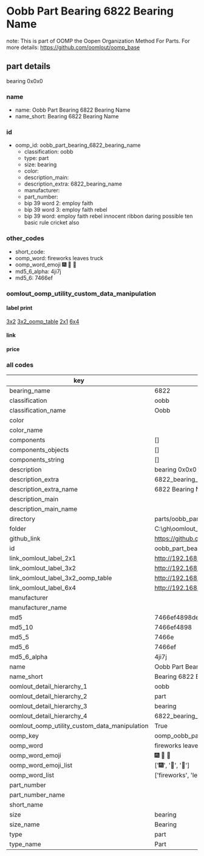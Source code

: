 # Oobb Part Bearing 6822 Bearing Name  

note: This is part of OOMP the Oopen Organization Method For Parts. For more details: https://github.com/oomlout/oomp_base

##  part details
  



bearing 0x0x0



### name
* name: Oobb Part Bearing 6822 Bearing Name
* name_short: Bearing 6822 Bearing Name
### id
* oomp_id: oobb_part_bearing_6822_bearing_name
  * classification: oobb
  * type: part
  * size: bearing
  * color: 
  * description_main: 
  * description_extra: 6822_bearing_name
  * manufacturer: 
  * part_number: 
  * bip 39 word 2: employ faith
  * bip 39 word 3: employ faith rebel
  * bip 39 word: employ faith rebel innocent ribbon daring possible ten basic rule cricket also

### other_codes
* short_code: 
* oomp_word: fireworks leaves truck
* oomp_word_emoji :fireworks: :leaves: :truck:
* md5_6_alpha: 4ji7j
* md5_6: 7466ef






### oomlout_oomp_utility_custom_data_manipulation
#### label print
[3x2](http://192.168.1.245:1112/?label=oomp%204ji7j)
[3x2_oomp_table](http://192.168.1.108:1112/?label=oomp%204ji7j)
[2x1](http://192.168.1.242:1112/?label=oomp%204ji7j)
[6x4](http://192.168.1.55:1112/?label=oomp%204ji7j)    

#### link

                              

#### price







### all codes 
| key | value |  
| --- | --- |  
| bearing_name | 6822 |  
| classification | oobb |  
| classification_name | Oobb |  
| color |  |  
| color_name |  |  
| components | [] |  
| components_objects | [] |  
| components_string | [] |  
| description | bearing 0x0x0 |  
| description_extra | 6822_bearing_name |  
| description_extra_name | 6822 Bearing Name |  
| description_main |  |  
| description_main_name |  |  
| directory | parts/oobb_part_bearing_6822_bearing_name |  
| folder | C:\gh\oomlout_oobb_version_4_generated_parts\parts\oobb_part_bearing_6822_bearing_name |  
| github_link | https://github.com/oomlout/oomlout_oomp_part_src/tree/main/parts/oobb_part_bearing_6822_bearing_name |  
| id | oobb_part_bearing_6822_bearing_name |  
| link_oomlout_label_2x1 | http://192.168.1.242:1112/?label=oomp%204ji7j |  
| link_oomlout_label_3x2 | http://192.168.1.245:1112/?label=oomp%204ji7j |  
| link_oomlout_label_3x2_oomp_table | http://192.168.1.108:1112/?label=oomp%204ji7j |  
| link_oomlout_label_6x4 | http://192.168.1.55:1112/?label=oomp%204ji7j |  
| manufacturer |  |  
| manufacturer_name |  |  
| md5 | 7466ef4898def510de5c874966548247 |  
| md5_10 | 7466ef4898 |  
| md5_5 | 7466e |  
| md5_6 | 7466ef |  
| md5_6_alpha | 4ji7j |  
| name | Oobb Part Bearing 6822 Bearing Name |  
| name_short | Bearing 6822 Bearing Name |  
| oomlout_detail_hierarchy_1 | oobb |  
| oomlout_detail_hierarchy_2 | part |  
| oomlout_detail_hierarchy_3 | bearing |  
| oomlout_detail_hierarchy_4 | 6822_bearing_name |  
| oomlout_oomp_utility_custom_data_manipulation | True |  
| oomp_key | oomp_oobb_part_bearing_6822_bearing_name |  
| oomp_word | fireworks leaves truck |  
| oomp_word_emoji | :fireworks: :leaves: :truck: |  
| oomp_word_emoji_list | [':fireworks:', ':leaves:', ':truck:'] |  
| oomp_word_list | ['fireworks', 'leaves', 'truck'] |  
| part_number |  |  
| part_number_name |  |  
| short_name |  |  
| size | bearing |  
| size_name | Bearing |  
| type | part |  
| type_name | Part |  
